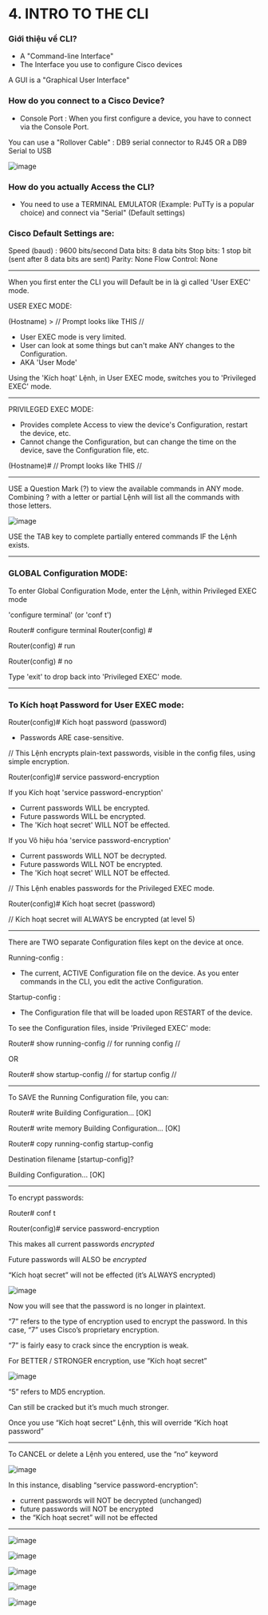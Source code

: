 # 4. INTRO TO THE CLI

### Giới thiệu về CLI?

- A "Command-line Interface"
- The Interface you use to configure Cisco devices

A GUI is a "Graphical User Interface"

### How do you connect to a Cisco Device?

- Console Port : When you first configure a device, you have to connect via the Console Port.

You can use a "Rollover Cable" : DB9 serial connector to RJ45 OR a DB9 Serial to USB

![image](https://github.com/psaumur/CCNA/assets/106411237/0527c007-d607-4bef-8ce1-7b18a177614d)

### How do you actually Access the CLI?

- You need to use a TERMINAL EMULATOR (Example: PuTTy is a popular choice) and connect via "Serial" (Default settings)

### Cisco Default Settings are:

Speed (baud) : 9600 bits/second
Data bits: 8 data bits
Stop bits: 1 stop bit (sent after 8 data bits are sent)
Parity: None
Flow Control: None

---

When you first enter the CLI you will Default be in là gì called 'User EXEC' mode.

USER EXEC MODE:

(Hostname) >		// Prompt looks like THIS //

- User EXEC mode is very limited.
- User can look at some things but can't make ANY changes to the Configuration.
- AKA 'User Mode'

Using the 'Kích hoạt' Lệnh, in User EXEC mode, switches you to 'Privileged EXEC' mode.

---

PRIVILEGED EXEC MODE:

- Provides complete Access to view the device's Configuration, restart the device, etc.
- Cannot change the Configuration, but can change the time on the device, save the Configuration file, etc.

(Hostname)#		// Prompt looks like THIS //

---

USE a Question Mark (?) to view the available commands in ANY mode. Combining ? with a letter or partial Lệnh will list all the commands with those letters.

![image](https://github.com/psaumur/CCNA/assets/106411237/52454e6f-d5b1-45f0-9a50-e412d356f6d2)


USE the TAB key to complete partially entered commands IF the Lệnh exists.

---

### GLOBAL Configuration MODE:

To enter Global Configuration Mode, enter the Lệnh, within Privileged EXEC mode

 'configure terminal' (or 'conf t')

Router# configure terminal
Router(config) #		

Router(config) # run 

Router(config) # no 

Type 'exit' to drop back into 'Privileged EXEC' mode.

---

### To Kích hoạt Password for User EXEC mode:

Router(config)# Kích hoạt password (password)

- Passwords ARE case-sensitive.

// This Lệnh encrypts plain-text passwords, visible in the config files, using simple encryption.

Router(config)# service password-encryption

If you Kích hoạt 'service password-encryption'

- Current passwords WILL be encrypted.
- Future passwords WILL be encrypted.
- The 'Kích hoạt secret' WILL NOT be effected.

If you Vô hiệu hóa 'service password-encryption'

- Current passwords WILL NOT be decrypted.
- Future passwords WILL NOT be encrypted.
- The 'Kích hoạt secret' WILL NOT be effected.

// This Lệnh enables passwords for the Privileged EXEC mode.

Router(config)# Kích hoạt secret (password)

// Kích hoạt secret will ALWAYS be encrypted (at level 5)

---

There are TWO separate Configuration files kept on the device at once.

Running-config :

- The current, ACTIVE Configuration file on the device. As you enter commands in the CLI, you edit the active Configuration.

Startup-config :

- The Configuration file that will be loaded upon RESTART of the device.

To see the Configuration files, inside 'Privileged EXEC' mode:

Router# show running-config // for running config //

OR

Router# show startup-config // for startup config //

---

To SAVE the Running Configuration file, you can:

Router# write
Building Configuration...
[OK]

Router# write memory
Building Configuration...
[OK]

Router# copy running-config startup-config

Destination filename [startup-config]?

Building Configuration...
[OK]

---

To encrypt passwords:

Router# conf t

Router(config)# service password-encryption

This makes all current passwords *encrypted*

Future passwords will ALSO be *encrypted*

“Kích hoạt secret” will not be effected (it’s ALWAYS encrypted)

![image](https://github.com/psaumur/CCNA/assets/106411237/09c841fe-b5c0-4683-9082-baf060e24c03)


Now you will see that the password is no longer in plaintext.

“7” refers to the type of encryption used to encrypt the password. In this case, “7” uses Cisco’s proprietary encryption.

“7” is fairly easy to crack since the encryption is weak.

For BETTER / STRONGER encryption, use “Kích hoạt secret”

![image](https://github.com/psaumur/CCNA/assets/106411237/346f3015-9211-47a9-888f-4e02a013a728)


“5” refers to MD5 encryption.

Can still be cracked but it’s much much stronger.

Once you use “Kích hoạt secret” Lệnh, this will override “Kích hoạt password”

---

To CANCEL or delete a Lệnh you entered, use the “no” keyword

![image](https://github.com/psaumur/CCNA/assets/106411237/2978d101-08d4-4ee3-8995-f36aa1c47d15)


In this instance, disabling “service password-encryption”:

- current passwords will NOT be decrypted (unchanged)
- future passwords will NOT be encrypted
- the “Kích hoạt secret” will not be effected

---

![image](https://github.com/psaumur/CCNA/assets/106411237/e16966a3-674a-4376-bdab-2c06e3659e5f)

![image](https://github.com/psaumur/CCNA/assets/106411237/e449e074-bf4c-40f1-a61e-0442ad83f284)

![image](https://github.com/psaumur/CCNA/assets/106411237/4c1bdf58-7de6-4074-8189-1573a174474c)

![image](https://github.com/psaumur/CCNA/assets/106411237/e7771e65-5ed5-406d-9751-76520713210c)

![image](https://github.com/psaumur/CCNA/assets/106411237/5f7357d4-f44b-4a61-a24c-86f3368f30f7)
